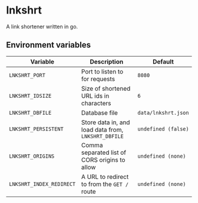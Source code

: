 # lnkshrt
A link shortener written in go.

## Environment variables
| Variable | Description | Default |
| - | - | - |
| `LNKSHRT_PORT` | Port to listen to for requests | `8080` |
| `LNKSHRT_IDSIZE` | Size of shortened URL ids in characters | `6` |
| `LNKSHRT_DBFILE` | Database file | `data/lnkshrt.json` |
| `LNKSHRT_PERSISTENT` | Store data in, and load data from, `LNKSHRT_DBFILE` | `undefined (false)` | 
| `LNKSHRT_ORIGINS` | Comma separated list of CORS origins to allow | `undefined (none)` | 
| `LNKSHRT_INDEX_REDIRECT` | A URL to redirect to from the `GET /` route | `undefined (none)` |
